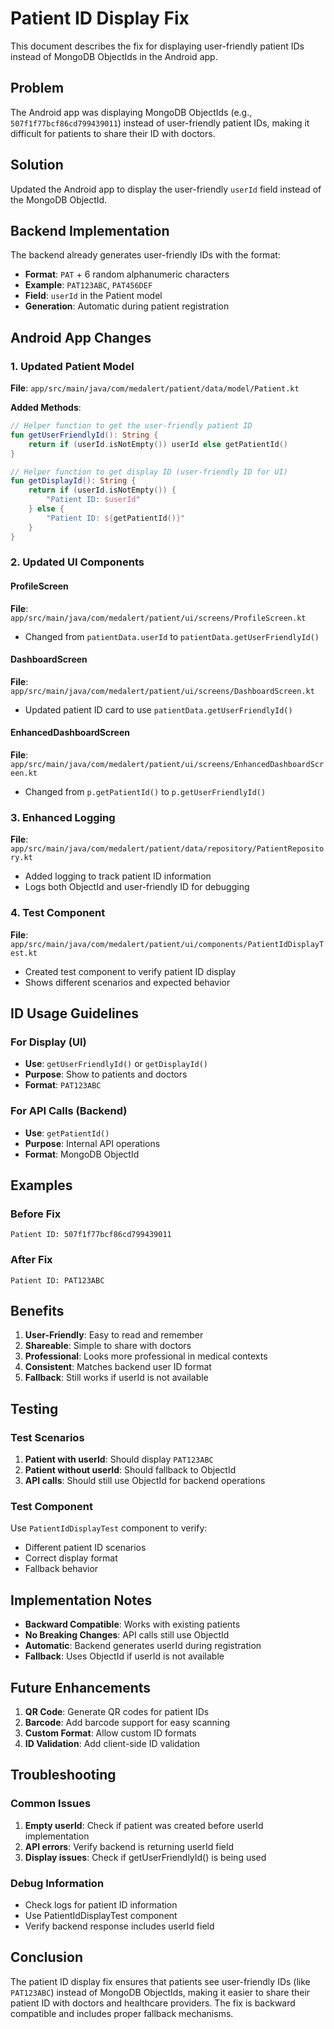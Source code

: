 # Patient ID Display Fix

This document describes the fix for displaying user-friendly patient IDs instead of MongoDB ObjectIds in the Android app.

## Problem

The Android app was displaying MongoDB ObjectIds (e.g., `507f1f77bcf86cd799439011`) instead of user-friendly patient IDs, making it difficult for patients to share their ID with doctors.

## Solution

Updated the Android app to display the user-friendly `userId` field instead of the MongoDB ObjectId.

## Backend Implementation

The backend already generates user-friendly IDs with the format:
- **Format**: `PAT` + 6 random alphanumeric characters
- **Example**: `PAT123ABC`, `PAT456DEF`
- **Field**: `userId` in the Patient model
- **Generation**: Automatic during patient registration

## Android App Changes

### 1. Updated Patient Model

**File**: `app/src/main/java/com/medalert/patient/data/model/Patient.kt`

**Added Methods**:
```kotlin
// Helper function to get the user-friendly patient ID
fun getUserFriendlyId(): String {
    return if (userId.isNotEmpty()) userId else getPatientId()
}

// Helper function to get display ID (user-friendly ID for UI)
fun getDisplayId(): String {
    return if (userId.isNotEmpty()) {
        "Patient ID: $userId"
    } else {
        "Patient ID: ${getPatientId()}"
    }
}
```

### 2. Updated UI Components

#### ProfileScreen
**File**: `app/src/main/java/com/medalert/patient/ui/screens/ProfileScreen.kt`
- Changed from `patientData.userId` to `patientData.getUserFriendlyId()`

#### DashboardScreen
**File**: `app/src/main/java/com/medalert/patient/ui/screens/DashboardScreen.kt`
- Updated patient ID card to use `patientData.getUserFriendlyId()`

#### EnhancedDashboardScreen
**File**: `app/src/main/java/com/medalert/patient/ui/screens/EnhancedDashboardScreen.kt`
- Changed from `p.getPatientId()` to `p.getUserFriendlyId()`

### 3. Enhanced Logging

**File**: `app/src/main/java/com/medalert/patient/data/repository/PatientRepository.kt`
- Added logging to track patient ID information
- Logs both ObjectId and user-friendly ID for debugging

### 4. Test Component

**File**: `app/src/main/java/com/medalert/patient/ui/components/PatientIdDisplayTest.kt`
- Created test component to verify patient ID display
- Shows different scenarios and expected behavior

## ID Usage Guidelines

### For Display (UI)
- **Use**: `getUserFriendlyId()` or `getDisplayId()`
- **Purpose**: Show to patients and doctors
- **Format**: `PAT123ABC`

### For API Calls (Backend)
- **Use**: `getPatientId()`
- **Purpose**: Internal API operations
- **Format**: MongoDB ObjectId

## Examples

### Before Fix
```
Patient ID: 507f1f77bcf86cd799439011
```

### After Fix
```
Patient ID: PAT123ABC
```

## Benefits

1. **User-Friendly**: Easy to read and remember
2. **Shareable**: Simple to share with doctors
3. **Professional**: Looks more professional in medical contexts
4. **Consistent**: Matches backend user ID format
5. **Fallback**: Still works if userId is not available

## Testing

### Test Scenarios
1. **Patient with userId**: Should display `PAT123ABC`
2. **Patient without userId**: Should fallback to ObjectId
3. **API calls**: Should still use ObjectId for backend operations

### Test Component
Use `PatientIdDisplayTest` component to verify:
- Different patient ID scenarios
- Correct display format
- Fallback behavior

## Implementation Notes

- **Backward Compatible**: Works with existing patients
- **No Breaking Changes**: API calls still use ObjectId
- **Automatic**: Backend generates userId during registration
- **Fallback**: Uses ObjectId if userId is not available

## Future Enhancements

1. **QR Code**: Generate QR codes for patient IDs
2. **Barcode**: Add barcode support for easy scanning
3. **Custom Format**: Allow custom ID formats
4. **ID Validation**: Add client-side ID validation

## Troubleshooting

### Common Issues
1. **Empty userId**: Check if patient was created before userId implementation
2. **API errors**: Verify backend is returning userId field
3. **Display issues**: Check if getUserFriendlyId() is being used

### Debug Information
- Check logs for patient ID information
- Use PatientIdDisplayTest component
- Verify backend response includes userId field

## Conclusion

The patient ID display fix ensures that patients see user-friendly IDs (like `PAT123ABC`) instead of MongoDB ObjectIds, making it easier to share their patient ID with doctors and healthcare providers. The fix is backward compatible and includes proper fallback mechanisms.

